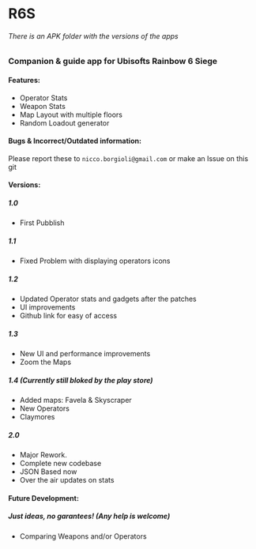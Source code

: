 # R6S

###### There is an APK folder with the versions of the apps

### Companion & guide app for Ubisofts Rainbow 6 Siege

#### Features:

- Operator Stats
- Weapon Stats
- Map Layout with multiple floors
- Random Loadout generator

#### Bugs & Incorrect/Outdated information:

Please report these to `nicco.borgioli@gmail.com` or make an Issue on this git

#### Versions:

##### 1.0

- First Pubblish

##### 1.1

- Fixed Problem with displaying operators icons

##### 1.2

- Updated Operator stats and gadgets after the patches
- UI improvements
- Github link for easy of access

##### 1.3

- New UI and performance improvements
- Zoom the Maps

##### 1.4 (Currently still bloked by the play store)

- Added maps: Favela & Skyscraper
- New Operators
- Claymores

##### 2.0

- Major Rework.
- Complete new codebase
- JSON Based now
- Over the air updates on stats

#### Future Development:

##### Just ideas, no garantees! (Any help is welcome)

- Comparing Weapons and/or Operators

